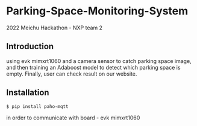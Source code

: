 # Parking-Space-Monitoring-System
2022 Meichu Hackathon - NXP team 2

## Introduction
using evk mimxrt1060 and a camera sensor to catch parking space image, and then training an Adaboost model to detect which parking space is empty. Finally, user can check result on our website.

## Installation

    $ pip install paho-mqtt

in order to communicate with board - evk mimxrt1060
  
